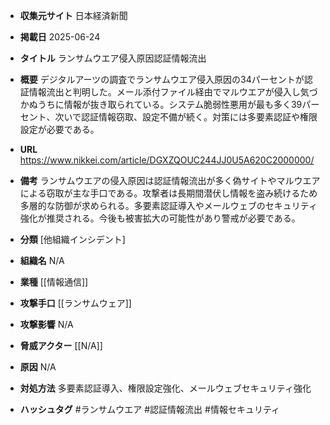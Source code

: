 - **収集元サイト**
日本経済新聞

- **掲載日**
2025-06-24

- **タイトル**
ランサムウエア侵入原因認証情報流出

- **概要**
デジタルアーツの調査でランサムウエア侵入原因の34パーセントが認証情報流出と判明した。メール添付ファイル経由でマルウエアが侵入し気づかぬうちに情報が抜き取られている。システム脆弱性悪用が最も多く39パーセント、次いで認証情報窃取、設定不備が続く。対策には多要素認証や権限設定が必要である。

- **URL**
https://www.nikkei.com/article/DGXZQOUC244JJ0U5A620C2000000/

- **備考**
ランサムウエアの侵入原因は認証情報流出が多く偽サイトやマルウエアによる窃取が主な手口である。攻撃者は長期間潜伏し情報を盗み続けるため多層的な防御が求められる。多要素認証導入やメールウェブのセキュリティ強化が推奨される。今後も被害拡大の可能性があり警戒が必要である。

- **分類**
[他組織インシデント]

- **組織名**
N/A

- **業種**
[[情報通信]]

- **攻撃手口**
[[ランサムウェア]]

- **攻撃影響**
N/A

- **脅威アクター**
[[N/A]]

- **原因**
N/A

- **対処方法**
多要素認証導入、権限設定強化、メールウェブセキュリティ強化

- **ハッシュタグ**
#ランサムウエア #認証情報流出 #情報セキュリティ
